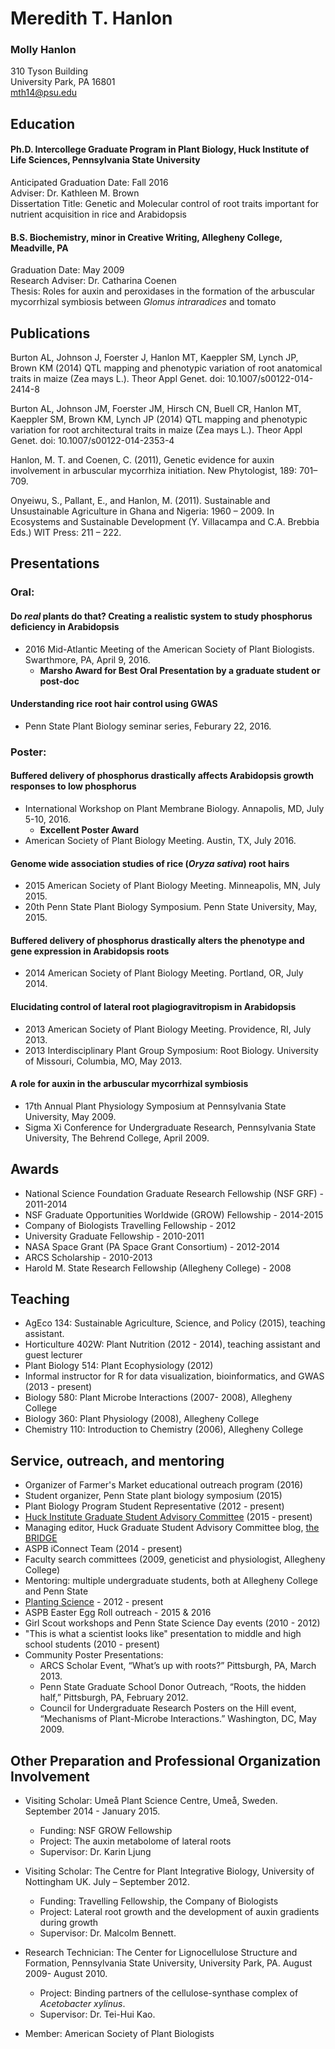 # Meredith T. Hanlon  

### Molly Hanlon

310 Tyson Building  
University Park, PA 16801  
mth14@psu.edu

## Education  

#### Ph.D. Intercollege Graduate Program in Plant Biology, Huck Institute of Life Sciences, Pennsylvania State University  
Anticipated Graduation Date: Fall 2016  
Adviser: Dr. Kathleen M. Brown  
Dissertation Title: Genetic and Molecular control of root traits important for nutrient acquisition in rice and Arabidopsis  

#### B.S. Biochemistry, minor in Creative Writing, Allegheny College, Meadville, PA
Graduation Date: May 2009  
Research Adviser: Dr. Catharina Coenen  
Thesis: Roles for auxin and peroxidases in the formation of the arbuscular mycorrhizal symbiosis between *Glomus intraradices* and tomato  

## Publications

Burton AL, Johnson J, Foerster J, Hanlon MT, Kaeppler SM, Lynch JP, Brown KM (2014) QTL mapping and phenotypic variation of root anatomical traits in maize (Zea mays L.). Theor Appl Genet. doi: 10.1007/s00122-014-2414-8

Burton AL, Johnson JM, Foerster JM, Hirsch CN, Buell CR, Hanlon MT, Kaeppler SM, Brown KM, Lynch JP (2014) QTL mapping and phenotypic variation for root architectural traits in maize (Zea mays L.). Theor Appl Genet. doi: 10.1007/s00122-014-2353-4

Hanlon, M. T. and Coenen, C. (2011), Genetic evidence for auxin involvement in arbuscular mycorrhiza initiation. New Phytologist, 189: 701–709.

Onyeiwu, S., Pallant, E., and Hanlon, M. (2011). Sustainable and Unsustainable Agriculture in Ghana and Nigeria: 1960 – 2009. In Ecosystems and Sustainable Development (Y. Villacampa and C.A. Brebbia Eds.) WIT Press: 211 – 222.

## Presentations  

### Oral:

#### Do *real* plants do that? Creating a realistic system to study phosphorus deficiency in Arabidopsis
- 2016 Mid-Atlantic Meeting of the American Society of Plant Biologists. Swarthmore, PA, April 9, 2016.
  - **Marsho Award for Best Oral Presentation by a graduate student or post-doc**

#### Understanding rice root hair control using GWAS
- Penn State Plant Biology seminar series, Feburary 22, 2016.

### Poster:

#### 	Buffered delivery of phosphorus drastically affects Arabidopsis growth responses to low phosphorus  
- International Workshop on Plant Membrane Biology. Annapolis, MD, July 5-10, 2016.
  - **Excellent Poster Award**
- American Society of Plant Biology Meeting. Austin, TX, July 2016.

#### Genome wide association studies of rice (*Oryza sativa*) root hairs
- 2015 American Society of Plant Biology Meeting. Minneapolis, MN, July 2015.
- 20th Penn State Plant Biology Symposium. Penn State University, May, 2015.

#### Buffered delivery of phosphorus drastically alters the phenotype and gene expression in Arabidopsis roots  
- 2014 American Society of Plant Biology Meeting. Portland, OR, July 2014.  

#### Elucidating control of lateral root plagiogravitropism in Arabidopsis  
- 2013 American Society of Plant Biology Meeting. Providence, RI, July 2013.  
- 2013 Interdisciplinary Plant Group Symposium: Root Biology. University of Missouri, Columbia, MO, May 2013.  

#### A role for auxin in the arbuscular mycorrhizal symbiosis  
- 17th Annual Plant Physiology Symposium at Pennsylvania State University, May 2009.
- Sigma Xi Conference for Undergraduate Research, Pennsylvania State University, The Behrend College, April 2009.  


## Awards  
- National Science Foundation Graduate Research Fellowship (NSF GRF) - 2011-2014
- NSF Graduate Opportunities Worldwide (GROW) Fellowship - 2014-2015
- Company of Biologists Travelling Fellowship - 2012
- University Graduate Fellowship - 2010-2011
- NASA Space Grant (PA Space Grant Consortium) - 2012-2014
- ARCS Scholarship - 2010-2013
- Harold M. State Research Fellowship (Allegheny College) - 2008

## Teaching
- AgEco 134: Sustainable Agriculture, Science, and Policy (2015), teaching assistant.
- Horticulture 402W: Plant Nutrition (2012 - 2014), teaching assistant and guest lecturer
- Plant Biology 514: Plant Ecophysiology (2012)
- Informal instructor for R for data visualization, bioinformatics, and GWAS (2013 - present)
- Biology 580: Plant Microbe Interactions (2007- 2008), Allegheny College
- Biology 360: Plant Physiology (2008), Allegheny College
- Chemistry 110: Introduction to Chemistry (2006), Allegheny College

## Service, outreach, and mentoring
- Organizer of Farmer's Market educational outreach program (2016)
- Student organizer, Penn State plant biology symposium (2015)
- Plant Biology Program Student Representative (2012 - present)
- [Huck Institute Graduate Student Advisory Committee](https://www.huck.psu.edu/content/graduate-programs/career_professional_development/graduate_student_advisor_committee) (2015 - present)
- Managing editor, Huck Graduate Student Advisory Committee blog, [the BRIDGE](http://sites.psu.edu/bridge/)
- ASPB iConnect Team (2014 - present)
- Faculty search committees (2009, geneticist and physiologist, Allegheny College)
- Mentoring: multiple undergraduate students, both at Allegheny College and Penn State
- [Planting Science](http://www.plantingscience.org/) - 2012 - present
- ASPB Easter Egg Roll outreach - 2015 & 2016
- Girl Scout workshops and Penn State Science Day events (2010 - 2012)
- "This is what a scientist looks like" presentation to middle and high school students (2010 - present)
- Community Poster Presentations:
	- ARCS Scholar Event, “What’s up with roots?” Pittsburgh, PA, March 2013.
	- Penn State Graduate School Donor Outreach, “Roots, the hidden half,” Pittsburgh, PA, February 2012.
	- Council for Undergraduate Research Posters on the Hill event, “Mechanisms of Plant-Microbe Interactions.” Washington, DC, May 2009.

## Other Preparation and Professional Organization Involvement
- Visiting Scholar: Ume&aring; Plant Science Centre, Ume&aring;, Sweden. September 2014 - January 2015.
	- Funding: NSF GROW Fellowship
	- Project: The auxin metabolome of lateral roots
	- Supervisor: Dr. Karin Ljung


- Visiting Scholar: The Centre for Plant Integrative Biology, University of Nottingham UK.  July – September 2012.
	- Funding: Travelling Fellowship, the Company of Biologists
	- Project: Lateral root growth and the development of auxin gradients during growth
	- Supervisor: Dr. Malcolm Bennett.  


- Research Technician: The Center for Lignocellulose Structure and Formation, Pennsylvania State University, University Park, PA. August 2009- August 2010.
	- Project: Binding partners of the cellulose-synthase complex of *Acetobacter xylinus*.
	- Supervisor: Dr. Tei-Hui Kao.


- Member: American Society of Plant Biologists
